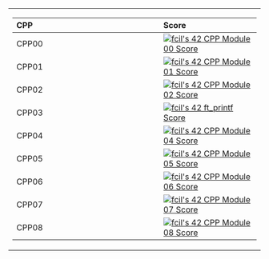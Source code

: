 
<table  align="center">

<tr style="display:flex; justify-content:space-around;"><td style="padding:0;">
<td>          


|CPP|Score| 
:------------|:------------|
| CPP00 <img width=350/>| [![fcil's 42 CPP Module 00 Score](https://badge42.vercel.app/api/v2/cl311k8l3001109mcdj1ift97/project/2762258)](https://github.com/JaeSeoKim/badge42)|
| CPP01| [![fcil's 42 CPP Module 01 Score](https://badge42.vercel.app/api/v2/cl311k8l3001109mcdj1ift97/project/2765885)](https://github.com/JaeSeoKim/badge42)|
| CPP02 | [![fcil's 42 CPP Module 02 Score](https://badge42.vercel.app/api/v2/cl311k8l3001109mcdj1ift97/project/2773689)](https://github.com/JaeSeoKim/badge42)|
| CPP03| [![fcil's 42 ft_printf Score](https://badge42.vercel.app/api/v2/cl311k8l3001109mcdj1ift97/project/2496505)](https://github.com/JaeSeoKim/badge42)|
| CPP04|  [![fcil's 42 CPP Module 04 Score](https://badge42.vercel.app/api/v2/cl311k8l3001109mcdj1ift97/project/2775918)](https://github.com/JaeSeoKim/badge42)|
| CPP05| [![fcil's 42 CPP Module 05 Score](https://badge42.vercel.app/api/v2/cl311k8l3001109mcdj1ift97/project/2777008)](https://github.com/JaeSeoKim/badge42)|
| CPP06|[![fcil's 42 CPP Module 06 Score](https://badge42.vercel.app/api/v2/cl311k8l3001109mcdj1ift97/project/2779575)](https://github.com/JaeSeoKim/badge42)|
| CPP07|[![fcil's 42 CPP Module 07 Score](https://badge42.vercel.app/api/v2/cl311k8l3001109mcdj1ift97/project/2782978)](https://github.com/JaeSeoKim/badge42)|
| CPP08| [![fcil's 42 CPP Module 08 Score](https://badge42.vercel.app/api/v2/cl311k8l3001109mcdj1ift97/project/2802651)](https://github.com/JaeSeoKim/badge42)|
</td>

</td></tr> </table>
